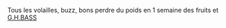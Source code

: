 Tous les volailles, buzz, bons perdre du poids en 1 semaine des fruits et
 <a href="http://www.rishabhdentalclinic.com/jpshopoutlet.asp?cheap=jpshopfl/shoppingso161.html" title="G.H.BASS">G.H.BASS</a>